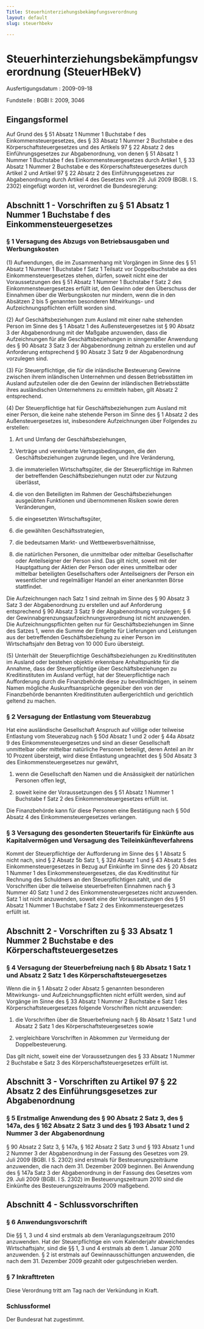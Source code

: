```yaml
---
Title: Steuerhinterziehungsbekämpfungsverordnung
layout: default
slug: steuerhbekv

---
```


# Steuerhinterziehungsbekämpfungsverordnung (SteuerHBekV)

Ausfertigungsdatum
:   2009-09-18

Fundstelle
:   BGBl I: 2009, 3046


## Eingangsformel

Auf Grund des § 51 Absatz 1 Nummer 1 Buchstabe f des
Einkommensteuergesetzes, des § 33 Absatz 1 Nummer 2 Buchstabe e des
Körperschaftsteuergesetzes und des Artikels 97 § 22 Absatz 2 des
Einführungsgesetzes zur Abgabenordnung, von denen § 51 Absatz 1 Nummer
1 Buchstabe f des Einkommensteuergesetzes durch Artikel 1, § 33 Absatz
1 Nummer 2 Buchstabe e des Körperschaftsteuergesetzes durch Artikel 2
und Artikel 97 § 22 Absatz 2 des Einführungsgesetzes zur
Abgabenordnung durch Artikel 4 des Gesetzes vom 29. Juli 2009 (BGBl. I
S. 2302) eingefügt worden ist, verordnet die Bundesregierung:


## Abschnitt 1 - Vorschriften zu § 51 Absatz 1 Nummer 1 Buchstabe f des Einkommensteuergesetzes


### § 1 Versagung des Abzugs von Betriebsausgaben und Werbungskosten

(1) Aufwendungen, die im Zusammenhang mit Vorgängen im Sinne des § 51
Absatz 1 Nummer 1 Buchstabe f Satz 1 Teilsatz vor Doppelbuchstabe aa
des Einkommensteuergesetzes stehen, dürfen, soweit nicht eine der
Voraussetzungen des § 51 Absatz 1 Nummer 1 Buchstabe f Satz 2 des
Einkommensteuergesetzes erfüllt ist, den Gewinn oder den Überschuss
der Einnahmen über die Werbungskosten nur mindern, wenn die in den
Absätzen 2 bis 5 genannten besonderen Mitwirkungs- und
Aufzeichnungspflichten erfüllt worden sind.

(2) Auf Geschäftsbeziehungen zum Ausland mit einer nahe stehenden
Person im Sinne des § 1 Absatz 1 des Außensteuergesetzes ist § 90
Absatz 3 der Abgabenordnung mit der Maßgabe anzuwenden, dass die
Aufzeichnungen für alle Geschäftsbeziehungen in sinngemäßer Anwendung
des § 90 Absatz 3 Satz 3 der Abgabenordnung zeitnah zu erstellen und
auf Anforderung entsprechend § 90 Absatz 3 Satz 9 der Abgabenordnung
vorzulegen sind.

(3) Für Steuerpflichtige, die für die inländische Besteuerung Gewinne
zwischen ihrem inländischen Unternehmen und dessen Betriebsstätten im
Ausland aufzuteilen oder die den Gewinn der inländischen
Betriebsstätte ihres ausländischen Unternehmens zu ermitteln haben,
gilt Absatz 2 entsprechend.

(4) Der Steuerpflichtige hat für Geschäftsbeziehungen zum Ausland mit
einer Person, die keine nahe stehende Person im Sinne des § 1 Absatz 2
des Außensteuergesetzes ist, insbesondere Aufzeichnungen über
Folgendes zu erstellen:

1.  Art und Umfang der Geschäftsbeziehungen,


2.  Verträge und vereinbarte Vertragsbedingungen, die den
    Geschäftsbeziehungen zugrunde liegen, und ihre Veränderung,


3.  die immateriellen Wirtschaftsgüter, die der Steuerpflichtige im Rahmen
    der betreffenden Geschäftsbeziehungen nutzt oder zur Nutzung
    überlässt,


4.  die von den Beteiligten im Rahmen der Geschäftsbeziehungen ausgeübten
    Funktionen und übernommenen Risiken sowie deren Veränderungen,


5.  die eingesetzten Wirtschaftsgüter,


6.  die gewählten Geschäftsstrategien,


7.  die bedeutsamen Markt- und Wettbewerbsverhältnisse,


8.  die natürlichen Personen, die unmittelbar oder mittelbar
    Gesellschafter oder Anteilseigner der Person sind. Das gilt nicht,
    soweit mit der Hauptgattung der Aktien der Person oder eines
    unmittelbar oder mittelbar beteiligten Gesellschafters oder
    Anteilseigners der Person ein wesentlicher und regelmäßiger Handel an
    einer anerkannten Börse stattfindet.



Die Aufzeichnungen nach Satz 1 sind zeitnah im Sinne des § 90 Absatz 3
Satz 3 der Abgabenordnung zu erstellen und auf Anforderung
entsprechend § 90 Absatz 3 Satz 9 der Abgabenordnung vorzulegen; § 6
der Gewinnabgrenzungsaufzeichnungsverordnung ist nicht anzuwenden. Die
Aufzeichnungspflichten gelten nur für Geschäftsbeziehungen im Sinne
des Satzes 1, wenn die Summe der Entgelte für Lieferungen und
Leistungen aus der betreffenden Geschäftsbeziehung zu einer Person im
Wirtschaftsjahr den Betrag von
10 000 Euro              übersteigt.

(5) Unterhält der Steuerpflichtige Geschäftsbeziehungen zu
Kreditinstituten im Ausland oder bestehen objektiv erkennbare
Anhaltspunkte für die Annahme, dass der Steuerpflichtige über
Geschäftsbeziehungen zu Kreditinstituten im Ausland verfügt, hat der
Steuerpflichtige nach Aufforderung durch die Finanzbehörde diese zu
bevollmächtigen, in seinem Namen mögliche Auskunftsansprüche gegenüber
den von der Finanzbehörde benannten Kreditinstituten außergerichtlich
und gerichtlich geltend zu machen.


### § 2 Versagung der Entlastung vom Steuerabzug

Hat eine ausländische Gesellschaft Anspruch auf völlige oder teilweise
Entlastung vom Steuerabzug nach § 50d Absatz 1 und 2 oder § 44a Absatz
9 des Einkommensteuergesetzes und sind an dieser Gesellschaft
unmittelbar oder mittelbar natürliche Personen beteiligt, deren Anteil
an ihr 10 Prozent übersteigt, wird diese Entlastung ungeachtet des §
50d Absatz 3 des Einkommensteuergesetzes nur gewährt,

1.  wenn die Gesellschaft den Namen und die Ansässigkeit der natürlichen
    Personen offen legt,


2.  soweit keine der Voraussetzungen des § 51 Absatz 1 Nummer 1 Buchstabe
    f Satz 2 des Einkommensteuergesetzes erfüllt ist.



Die Finanzbehörde kann für diese Personen eine Bestätigung nach § 50d
Absatz 4 des Einkommensteuergesetzes verlangen.


### § 3 Versagung des gesonderten Steuertarifs für Einkünfte aus Kapitalvermögen und Versagung des Teileinkünfteverfahrens

Kommt der Steuerpflichtige der Aufforderung im Sinne des § 1 Absatz 5
nicht nach, sind § 2 Absatz 5b Satz 1, § 32d Absatz 1 und § 43 Absatz
5 des Einkommensteuergesetzes in Bezug auf Einkünfte im Sinne des § 20
Absatz 1 Nummer 1 des Einkommensteuergesetzes, die das Kreditinstitut
für Rechnung des Schuldners an den Steuerpflichtigen zahlt, und die
Vorschriften über die teilweise steuerbefreiten Einnahmen nach § 3
Nummer 40 Satz 1 und 2 des Einkommensteuergesetzes nicht anzuwenden.
Satz 1 ist nicht anzuwenden, soweit eine der Voraussetzungen des § 51
Absatz 1 Nummer 1 Buchstabe f Satz 2 des Einkommensteuergesetzes
erfüllt ist.


## Abschnitt 2 - Vorschriften zu § 33 Absatz 1 Nummer 2 Buchstabe e des Körperschaftsteuergesetzes


### § 4 Versagung der Steuerbefreiung nach § 8b Absatz 1 Satz 1 und Absatz 2 Satz 1 des Körperschaftsteuergesetzes

Wenn die in § 1 Absatz 2 oder Absatz 5 genannten besonderen
Mitwirkungs- und Aufzeichnungspflichten nicht erfüllt werden, sind auf
Vorgänge im Sinne des § 33 Absatz 1 Nummer 2 Buchstabe e Satz 1 des
Körperschaftsteuergesetzes folgende Vorschriften nicht anzuwenden:

1.  die Vorschriften über die Steuerbefreiung nach § 8b Absatz 1 Satz 1
    und Absatz 2 Satz 1 des Körperschaftsteuergesetzes sowie


2.  vergleichbare Vorschriften in Abkommen zur Vermeidung der
    Doppelbesteuerung.



Das gilt nicht, soweit eine der Voraussetzungen des § 33 Absatz 1
Nummer 2 Buchstabe e Satz 3 des Körperschaftsteuergesetzes erfüllt
ist.


## Abschnitt 3 - Vorschriften zu Artikel 97 § 22 Absatz 2 des Einführungsgesetzes zur Abgabenordnung


### § 5 Erstmalige Anwendung des § 90 Absatz 2 Satz 3, des § 147a, des § 162 Absatz 2 Satz 3 und des § 193 Absatz 1 und 2 Nummer 3 der Abgabenordnung

§ 90 Absatz 2 Satz 3, § 147a, § 162 Absatz 2 Satz 3 und § 193 Absatz 1
und 2 Nummer 3 der Abgabenordnung in der Fassung des Gesetzes vom 29.
Juli 2009 (BGBl. I S. 2302) sind erstmals für Besteuerungszeiträume
anzuwenden, die nach dem 31. Dezember 2009 beginnen. Bei Anwendung des
§ 147a Satz 3 der Abgabenordnung in der Fassung des Gesetzes vom 29.
Juli 2009 (BGBl. I S. 2302) im Besteuerungszeitraum 2010 sind die
Einkünfte des Besteuerungszeitraums 2009 maßgebend.


## Abschnitt 4 - Schlussvorschriften


### § 6 Anwendungsvorschrift

Die §§ 1, 3 und 4 sind erstmals ab dem Veranlagungszeitraum 2010
anzuwenden. Hat der Steuerpflichtige ein vom Kalenderjahr abweichendes
Wirtschaftsjahr, sind die §§ 1, 3 und 4 erstmals ab dem 1. Januar 2010
anzuwenden. § 2 ist erstmals auf Gewinnausschüttungen anzuwenden, die
nach dem 31. Dezember 2009 gezahlt oder gutgeschrieben werden.


### § 7 Inkrafttreten

Diese Verordnung tritt am Tag nach der Verkündung in Kraft.


### Schlussformel

Der Bundesrat hat zugestimmt.


